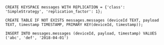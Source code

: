     CREATE KEYSPACE messages WITH REPLICATION = {'class': 'SimpleStrategy', 'replication_factor': 1};

    CREATE TABLE IF NOT EXISTS messages.messages (deviceId TEXT, payload TEXT, timestamp TIMESTAMP, PRIMARY KEY(deviceId, timestamp));

    INSERT INTO messages.messages (deviceId, payload, timestamp) VALUES ('abc', 'def', '2018-04-01')
